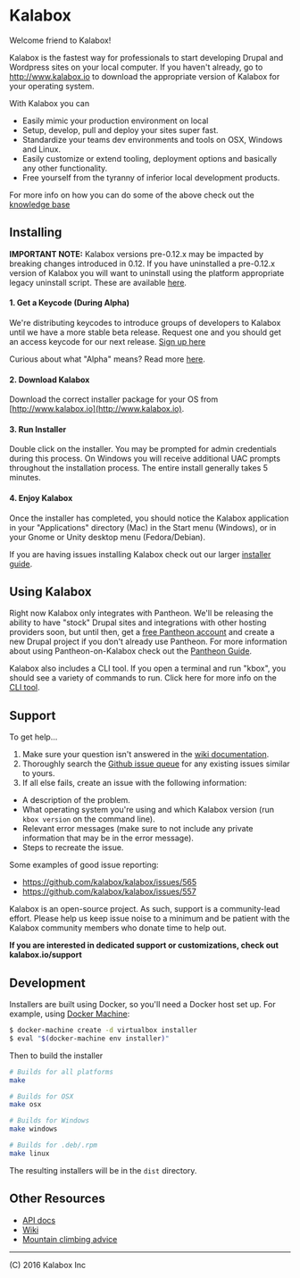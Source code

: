 # Kalabox

Welcome friend to Kalabox!

Kalabox is the fastest way for professionals to start developing Drupal and Wordpress sites on your local computer. If you haven't already, go to http://www.kalabox.io to download the appropriate version of Kalabox for your operating system.

With Kalabox you can

* Easily mimic your production environment on local
* Setup, develop, pull and deploy your sites super fast.
* Standardize your teams dev environments and tools on OSX, Windows and Linux.
* Easily customize or extend tooling, deployment options and basically any other functionality.
* Free yourself from the tyranny of inferior local development products.

For more info on how you can do some of the above check out the [knowledge base](https://kalabox.freshdesk.com)

## Installing

**IMPORTANT NOTE:** Kalabox versions pre-0.12.x may be impacted by breaking changes introduced in 0.12. If you have uninstalled a pre-0.12.x version of Kalabox you will want to uninstall using the platform appropriate legacy uninstall script. These are available [here](https://github.com/kalabox/kalabox-cli/tree/447fa1ebc88960f1134322fdef25e6995954f518/scripts).

#### 1. Get a Keycode (During Alpha)

We're distributing keycodes to introduce groups of developers to Kalabox until we have a more stable beta release. Request one and you should get an access keycode for our next release. [Sign up here](http://www.kalabox.io/download.html)

Curious about what "Alpha" means? Read more [here](https://kalabox.freshdesk.com/solution/articles/14000011858).

#### 2. Download Kalabox

Download the correct installer package for your OS from [http://www.kalabox.io](http://www.kalabox.io).

#### 3. Run Installer

Double click on the installer. You may be prompted for admin credentials during this process. On Windows you will receive additional UAC prompts throughout the installation process. The entire install generally takes 5 minutes.

#### 4. Enjoy Kalabox

Once the installer has completed, you should notice the Kalabox application in your "Applications" directory (Mac) in the Start menu (Windows), or in your Gnome or Unity desktop menu (Fedora/Debian).

If you are having issues installing Kalabox check out our larger [installer guide](https://kalabox.freshdesk.com/solution/articles/14000004624-installing-kalabox).

## Using Kalabox

Right now Kalabox only integrates with Pantheon. We'll be releasing the ability to have "stock" Drupal sites and integrations with other hosting providers soon, but until then, get a [free Pantheon account](https://pantheon.io/register) and create a new Drupal project if you don't already use Pantheon. For more information about
using Pantheon-on-Kalabox check out the [Pantheon Guide](https://github.com/kalabox/kalabox-app-pantheon).

Kalabox also includes a CLI tool. If you open a terminal and run "kbox", you should see a variety of commands to run. Click here for more info on the [CLI tool](https://github.com/kalabox/kalabox-cli).

## Support

To get help...

1. Make sure your question isn't answered in the [wiki documentation](https://kalabox.freshdesk.com/solution/categories).
2. Thoroughly search the [Github issue queue](https://github.com/kalabox/kalabox/issues) for any existing issues similar to yours.
3. If all else fails, create an issue with the following information:

- A description of the problem.
- What operating system you're using and which Kalabox version (run `kbox version` on the command line).
- Relevant error messages (make sure to not include any private information that may be in the error message).
- Steps to recreate the issue.

Some examples of good issue reporting:

- https://github.com/kalabox/kalabox/issues/565
- https://github.com/kalabox/kalabox/issues/557

Kalabox is an open-source project. As such, support is a community-lead effort. Please help us keep issue noise to a minimum and be patient with the Kalabox community members who donate time to help out.

**If you are interested in dedicated support or customizations, check out kalabox.io/support**

## Development

Installers are built using Docker, so you'll need a Docker host set up. For example, using [Docker Machine](https://github.com/docker/machine):

```bash
$ docker-machine create -d virtualbox installer
$ eval "$(docker-machine env installer)"
```

Then to build the installer

```bash
# Builds for all platforms
make

# Builds for OSX
make osx

# Builds for Windows
make windows

# Builds for .deb/.rpm
make linux
```

The resulting installers will be in the `dist` directory.


## Other Resources

* [API docs](http://api.kalabox.io/)
* [Wiki](https://kalabox.freshdesk.com/solution/categories)
* [Mountain climbing advice](https://www.youtube.com/watch?v=tkBVDh7my9Q)

-------------------------------------------------------------------------------------
(C) 2016 Kalabox Inc

